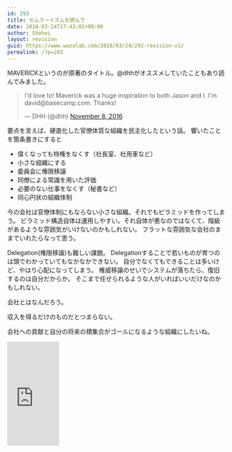 ```yaml
---
id: 293
title: セムラーイズムを読んで
date: 2018-03-24T17:43:01+09:00
author: Shohei
layout: revision
guid: https://www.wazalab.com/2018/03/24/292-revision-v1/
permalink: /?p=293
---
```



MAVERICKというのが原著のタイトル。@dhhがオススメしていたこともあり読んでみました。

<blockquote class="twitter-tweet" data-lang="en"><p lang="en" dir="ltr">I&#39;d love to! Maverick was a huge inspiration to both Jason and I. I&#39;m david@basecamp.com. Thanks!</p>&mdash; DHH (@dhh) <a href="https://twitter.com/dhh/status/796040712684867584?ref_src=twsrc%5Etfw">November 8, 2016</a></blockquote>
<script async src="https://platform.twitter.com/widgets.js" charset="utf-8"></script>

要点を言えば、硬直化した官僚体質な組織を民主化したという話。
響いたことを箇条書きにすると

* 偉くなっても特権をなくす（社長室、社用車など）
* 小さな組織にする
* 委員会に権限移譲
* 同僚による常識を用いた評価
* 必要のない仕事をなくす（秘書など）
* 同心円状の組織体制

今の会社は官僚体制にもならない小さな組織。それでもピラミッドを作ってしまう。
ピラミッド構造自体は運用しやすい。それ自体が悪なのではなくて、階級があるような雰囲気がいけないのかもしれない。
フラットな雰囲気な会社のままでいれたらなって思う。

Delegation(権限移譲)も難しい課題。
Delegationすることで若いものが育つのは頭でわかっていてもなかなかできない。
自分でなくてもできることは多いけど、やはり心配になってしまう。
権威移譲のせいでシステムが落ちたら、復旧するのは自分だからか。
そこまで任せられるような人がいればいいだけなのかもしれない。

会社とはなんだろう。

収入を得るだけのものだとつまらない。

会社への貢献と自分の将来の積集合がゴールになるような組織にしたいね。


<iframe style="width:120px;height:240px;" marginwidth="0" marginheight="0" scrolling="no" frameborder="0" src="https://rcm-fe.amazon-adsystem.com/e/cm?ref=qf_sp_asin_til&t=suisentoshojp-22&m=amazon&o=9&p=8&l=as1&IS2=1&detail=1&asins=410529301X&linkId=723a84e13bd4c95261cbaf455666f62c&bc1=ffffff&lt1=_top&fc1=333333&lc1=0066c0&bg1=ffffff&f=ifr">
    </iframe>




